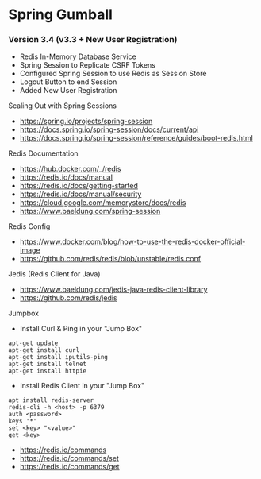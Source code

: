 # Spring Gumball


### Version 3.4 (v3.3 + New User Registration)

* Redis In-Memory Database Service
* Spring Session to Replicate CSRF Tokens
* Configured Spring Session to use Redis as Session Store
* Logout Button to end Session
* Added New User Registration

Scaling Out with Spring Sessions

* https://spring.io/projects/spring-session
* https://docs.spring.io/spring-session/docs/current/api
* https://docs.spring.io/spring-session/reference/guides/boot-redis.html

Redis Documentation

* https://hub.docker.com/_/redis
* https://redis.io/docs/manual
* https://redis.io/docs/getting-started
* https://redis.io/docs/manual/security
* https://cloud.google.com/memorystore/docs/redis
* https://www.baeldung.com/spring-session


Redis Config

* https://www.docker.com/blog/how-to-use-the-redis-docker-official-image
* https://github.com/redis/redis/blob/unstable/redis.conf

Jedis (Redis Client for Java)

* https://www.baeldung.com/jedis-java-redis-client-library
* https://github.com/redis/jedis

Jumpbox

* Install Curl & Ping in your "Jump Box"

```
apt-get update
apt-get install curl
apt-get install iputils-ping
apt-get install telnet
apt-get install httpie
```

* Install Redis Client in your "Jump Box"

```
apt install redis-server
redis-cli -h <host> -p 6379
auth <password>
keys '*'
set <key> "<value>"
get <key>
```

* https://redis.io/commands
* https://redis.io/commands/set
* https://redis.io/commands/get


